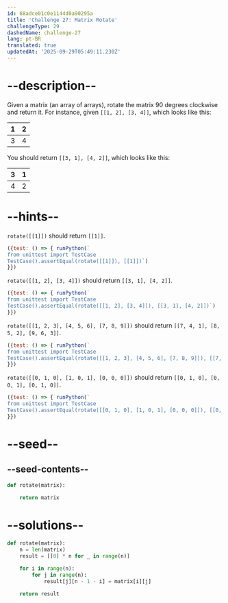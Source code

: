 ```yaml
---
id: 68adce01c0e1144d0a90295a
title: 'Challenge 27: Matrix Rotate'
challengeType: 29
dashedName: challenge-27
lang: pt-BR
translated: true
updatedAt: '2025-09-29T05:49:11.230Z'
---
```


# --description--

Given a matrix (an array of arrays), rotate the matrix 90 degrees clockwise and return it. For instance, given `[[1, 2], [3, 4]]`, which looks like this:

| 1 | 2 |
|---|---|
| 3 | 4 |

You should return `[[3, 1], [4, 2]]`, which looks like this:

| 3 | 1 |
|---|---|
| 4 | 2 |

# --hints--

`rotate([[1]])` should return `[[1]]`.

```js
({test: () => { runPython(`
from unittest import TestCase
TestCase().assertEqual(rotate([[1]]), [[1]])`)
}})
```

`rotate([[1, 2], [3, 4]])` should return `[[3, 1], [4, 2]]`.

```js
({test: () => { runPython(`
from unittest import TestCase
TestCase().assertEqual(rotate([[1, 2], [3, 4]]), [[3, 1], [4, 2]])`)
}})
```

`rotate([[1, 2, 3], [4, 5, 6], [7, 8, 9]])` should return `[[7, 4, 1], [8, 5, 2], [9, 6, 3]]`.

```js
({test: () => { runPython(`
from unittest import TestCase
TestCase().assertEqual(rotate([[1, 2, 3], [4, 5, 6], [7, 8, 9]]), [[7, 4, 1], [8, 5, 2], [9, 6, 3]])`)
}})
```

`rotate([[0, 1, 0], [1, 0, 1], [0, 0, 0]])` should return `[[0, 1, 0], [0, 0, 1], [0, 1, 0]]`.

```js
({test: () => { runPython(`
from unittest import TestCase
TestCase().assertEqual(rotate([[0, 1, 0], [1, 0, 1], [0, 0, 0]]), [[0, 1, 0], [0, 0, 1], [0, 1, 0]])`)
}})
```

# --seed--

## --seed-contents--

```py
def rotate(matrix):

    return matrix
```

# --solutions--

```py
def rotate(matrix):
    n = len(matrix)
    result = [[0] * n for _ in range(n)]

    for i in range(n):
        for j in range(n):
            result[j][n - 1 - i] = matrix[i][j]

    return result
```
